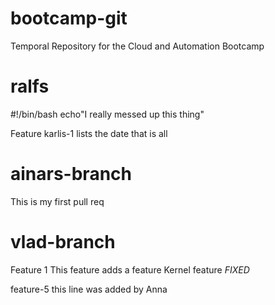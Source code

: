 
# bootcamp-git

Temporal Repository for the Cloud and Automation Bootcamp
   


# ralfs
#!/bin/bash
echo"I really messed up this thing"



Feature karlis-1
	lists the date
	that is all

# ainars-branch
This is my first pull req

# vlad-branch
Feature 1
This feature adds a feature
Kernel feature
*FIXED*


feature-5
this line was added by Anna








